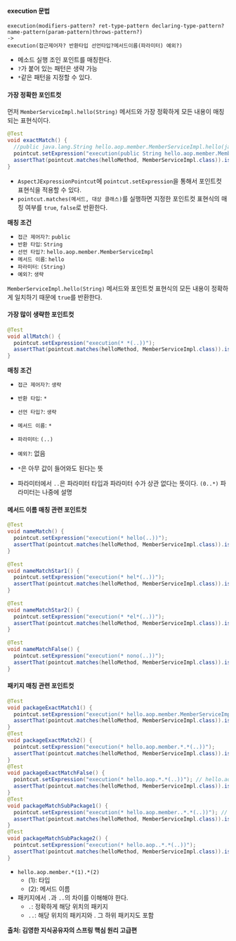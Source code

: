 #### execution 문법
```
execution(modifiers-pattern? ret-type-pattern declaring-type-pattern?name-pattern(param-pattern)throws-pattern?)
-> 
execution(접근제어자? 반환타입 선언타입?메서드이름(파라미터) 예외?)
```
- 메소드 실행 조인 포인트를 매칭한다.
- `?`가 붙어 있는 패턴은 생략 가능
- `*`같은 패턴을 지정할 수 있다.

#### 가장 정확한 포인트컷
먼저 `MemberServiceImpl.hello(String)` 메서드와 가장 정확하게 모든 내용이 매칭되는 표현식이다.

```java
@Test  
void exactMatch() {  
  //public java.lang.String hello.aop.member.MemberServiceImpl.hello(java.lang.String)  
  pointcut.setExpression("execution(public String hello.aop.member.MemberServiceImpl.hello(String))");  
  assertThat(pointcut.matches(helloMethod, MemberServiceImpl.class)).isTrue();  
}
```
- `AspectJExpressionPointcut`에 `pointcut.setExpression`을 통해서 포인트컷 표현식을 적용할 수 있다.
- `pointcut.matches(메서드, 대상 클래스)`를 실행하면 지정한 포인트컷 표현식의 매칭 여부를 `true`, `false`로 반환한다.

__매칭 조건__
- `접근 제어자?`: `public`
- `반환 타입`: `String`
- `선언 타입?`: `hello.aop.member.MemberServiceImpl`
- `메서드 이름`: `hello`
- `파라미터`: `(String)`
- `예외?`: `생략`

`MemberServiceImpl.hello(String)` 메서드와 포인트컷 표현식의 모든 내용이 정확하게 일치하기 때문에 `true`를 반환한다.

#### 가장 많이 생략한 포인트컷
```java
@Test  
void allMatch() {  
  pointcut.setExpression("execution(* *(..))");  
  assertThat(pointcut.matches(helloMethod, MemberServiceImpl.class)).isTrue();  
}
```

__매칭 조건__
- `접근 제어자?`: `생략`
- `반환 타입`: `*`
- `선언 타입?`: `생략`
- `메서드 이름`: `*`
- `파라미터`: `(..)`
- `예외?`: 없음

- `*`은 아무 값이 들어와도 된다는 뜻
- 파라미터에서 `..`은 파라미터 타입과 파라미터 수가 상관 없다는 뜻이다. `(0..*)` 파라미터는 나중에 설명

#### 메서드 이름 매칭 관련 포인트컷
```java
@Test  
void nameMatch() {  
  pointcut.setExpression("execution(* hello(..))");  
  assertThat(pointcut.matches(helloMethod, MemberServiceImpl.class)).isTrue();  
}  
  
@Test  
void nameMatchStar1() {  
  pointcut.setExpression("execution(* hel*(..))");  
  assertThat(pointcut.matches(helloMethod, MemberServiceImpl.class)).isTrue();  
}  
  
@Test  
void nameMatchStar2() {  
  pointcut.setExpression("execution(* *el*(..))");  
  assertThat(pointcut.matches(helloMethod, MemberServiceImpl.class)).isTrue();  
}  
  
@Test  
void nameMatchFalse() {  
  pointcut.setExpression("execution(* nono(..))");  
  assertThat(pointcut.matches(helloMethod, MemberServiceImpl.class)).isFalse();  
}
```

#### 패키지 매칭 관련 포인트컷
```java
@Test  
void packageExactMatch1() {  
  pointcut.setExpression("execution(* hello.aop.member.MemberServiceImpl.hello(..))");  
  assertThat(pointcut.matches(helloMethod, MemberServiceImpl.class)).isTrue();  
}  
@Test  
void packageExactMatch2() {  
  pointcut.setExpression("execution(* hello.aop.member.*.*(..))");  
  assertThat(pointcut.matches(helloMethod, MemberServiceImpl.class)).isTrue();  
}  
@Test  
void packageExactMatchFalse() {  
  pointcut.setExpression("execution(* hello.aop.*.*(..))"); // hello.aop 패키지 하위에 * 클래스의 * 메서드로 매칭
  assertThat(pointcut.matches(helloMethod, MemberServiceImpl.class)).isFalse();  
}  
@Test  
void packageMatchSubPackage1() {  
  pointcut.setExpression("execution(* hello.aop.member..*.*(..))"); // hello.aop 패키지 하위의 모든 패키지와 클래스로 매칭이 됨
  assertThat(pointcut.matches(helloMethod, MemberServiceImpl.class)).isTrue();  
}  
@Test  
void packageMatchSubPackage2() {  
  pointcut.setExpression("execution(* hello.aop..*.*(..))");  
  assertThat(pointcut.matches(helloMethod, MemberServiceImpl.class)).isTrue();  
}
```

- `hello.aop.member.*(1).*(2)`
	- (1): 타입
	- (2): 메서드 이름
- 패키지에서 `.`과 `..`의 차이를 이해해야 한다.
	- `.`: 정확하게 해당 위치의 패키지
	- `..`: 해당 위치의 패키지와 . 그 하위 패키지도 포함


__출처: 김영한 지식공유자의 스프링 핵심 원리 고급편__